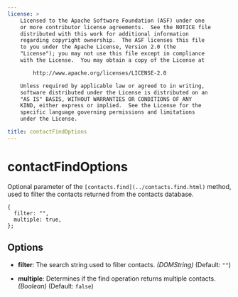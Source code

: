 ```yaml
---
license: >
    Licensed to the Apache Software Foundation (ASF) under one
    or more contributor license agreements.  See the NOTICE file
    distributed with this work for additional information
    regarding copyright ownership.  The ASF licenses this file
    to you under the Apache License, Version 2.0 (the
    "License"); you may not use this file except in compliance
    with the License.  You may obtain a copy of the License at

        http://www.apache.org/licenses/LICENSE-2.0

    Unless required by applicable law or agreed to in writing,
    software distributed under the License is distributed on an
    "AS IS" BASIS, WITHOUT WARRANTIES OR CONDITIONS OF ANY
    KIND, either express or implied.  See the License for the
    specific language governing permissions and limitations
    under the License.

title: contactFindOptions
---
```


contactFindOptions
==================

Optional parameter of the `[contacts.find](../contacts.find.html)` method, used to filter the
contacts returned from the contacts database.

    {
      filter: "",
      multiple: true,
    };

Options
-------

- __filter__: The search string used to filter contacts. _(DOMString)_ (Default: `""`)

- __multiple__: Determines if the find operation returns multiple contacts. _(Boolean)_ (Default: `false`)
